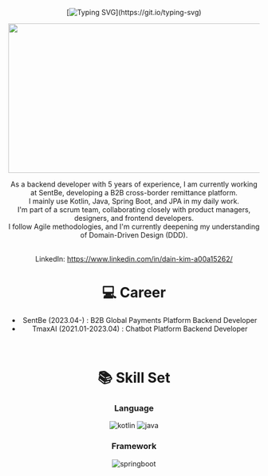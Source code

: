 <div align="center">

[![Typing SVG](https://readme-typing-svg.demolab.com?font=Ubuntu&size=30&pause=1000&color=F7F7F7&width=435&lines=Hello+!+I'm+Dain+Kim+!)](https://git.io/typing-svg)

<a href="https://www.gitanimals.org/en_US?utm_medium=image&utm_source=dain7&utm_content=farm">
  <img
    src="https://render.gitanimals.org/farms/dain7"
    width="600"
    height="300"
  />
</a>

<br/>

As a backend developer with 5 years of experience, I am currently working at SentBe, developing a B2B cross-border remittance platform. </br>
I mainly use Kotlin, Java, Spring Boot, and JPA in my daily work. </br>
I'm part of a scrum team, collaborating closely with product managers, designers, and frontend developers. </br>
I follow Agile methodologies, and I'm currently deepening my understanding of Domain-Driven Design (DDD). </br>

<br/>
LinkedIn: <a href="https://www.linkedin.com/in/dain-kim-a00a15262/">https://www.linkedin.com/in/dain-kim-a00a15262/</a>
<br/>

# 💻 Career  
- SentBe (2023.04-)        : B2B Global Payments Platform Backend Developer  
- TmaxAI (2021.01-2023.04) : Chatbot Platform Backend Developer  
<br/>

# 📚 Skill Set  

### Language  
<img alt="kotlin" src="https://img.shields.io/badge/Kotlin-7F52FF.svg?&style=for-the-badge&logo=Kotlin&logoColor=white"/>  
<img alt="java" src="https://img.shields.io/badge/Java-007396.svg?&style=for-the-badge&logo=Java&logoColor=white"/>

### Framework  
<img alt="springboot" src="https://img.shields.io/badge/Springboot-6DB33F.svg?&style=for-the-badge&logo=Springboot&logoColor=white"/>

</div>
